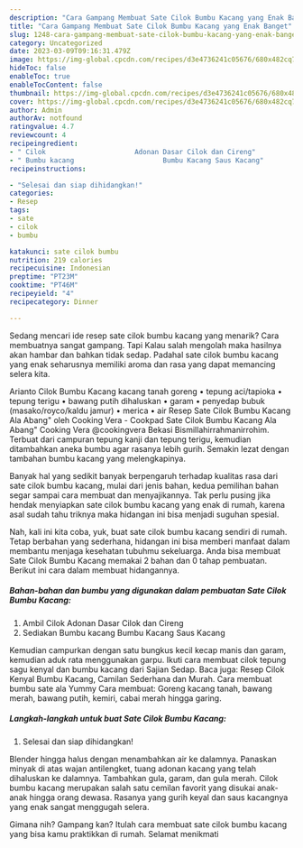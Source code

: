 ```yaml
---
description: "Cara Gampang Membuat Sate Cilok Bumbu Kacang yang Enak Banget"
title: "Cara Gampang Membuat Sate Cilok Bumbu Kacang yang Enak Banget"
slug: 1248-cara-gampang-membuat-sate-cilok-bumbu-kacang-yang-enak-banget
category: Uncategorized
date: 2023-03-09T09:16:31.479Z
image: https://img-global.cpcdn.com/recipes/d3e4736241c05676/680x482cq70/sate-cilok-bumbu-kacang-foto-resep-utama.jpg
hideToc: false
enableToc: true
enableTocContent: false
thumbnail: https://img-global.cpcdn.com/recipes/d3e4736241c05676/680x482cq70/sate-cilok-bumbu-kacang-foto-resep-utama.jpg
cover: https://img-global.cpcdn.com/recipes/d3e4736241c05676/680x482cq70/sate-cilok-bumbu-kacang-foto-resep-utama.jpg
author: Admin
authorAv: notfound
ratingvalue: 4.7
reviewcount: 4
recipeingredient:
- " Cilok                      Adonan Dasar Cilok dan Cireng"
- " Bumbu kacang                      Bumbu Kacang Saus Kacang"
recipeinstructions:

- "Selesai dan siap dihidangkan!"
categories:
- Resep
tags:
- sate
- cilok
- bumbu

katakunci: sate cilok bumbu 
nutrition: 219 calories
recipecuisine: Indonesian
preptime: "PT23M"
cooktime: "PT46M"
recipeyield: "4"
recipecategory: Dinner

---
```



Sedang mencari ide resep sate cilok bumbu kacang yang menarik? Cara membuatnya sangat gampang. Tapi Kalau salah mengolah maka hasilnya akan hambar dan bahkan tidak sedap. Padahal sate cilok bumbu kacang yang enak seharusnya memiliki aroma dan rasa yang dapat memancing selera kita.


Arianto Cilok Bumbu Kacang kacang tanah goreng • tepung aci/tapioka • tepung terigu • bawang putih dihaluskan • garam • penyedap bubuk (masako/royco/kaldu jamur) • merica • air Resep Sate Cilok Bumbu Kacang Ala Abang&#34; oleh Cooking Vera - Cookpad Sate Cilok Bumbu Kacang Ala Abang&#34; Cooking Vera @cookingvera Bekasi Bismillahirrahmanirrohim. Terbuat dari campuran tepung kanji dan tepung terigu, kemudian ditambahkan aneka bumbu agar rasanya lebih gurih. Semakin lezat dengan tambahan bumbu kacang yang melengkapinya.

Banyak hal yang sedikit banyak berpengaruh terhadap kualitas rasa dari sate cilok bumbu kacang, mulai dari jenis bahan, kedua pemilihan bahan segar sampai cara membuat dan menyajikannya. Tak perlu pusing jika hendak menyiapkan sate cilok bumbu kacang yang enak di rumah, karena asal sudah tahu triknya maka hidangan ini bisa menjadi suguhan spesial.


Nah, kali ini kita coba, yuk, buat sate cilok bumbu kacang sendiri di rumah. Tetap berbahan yang sederhana, hidangan ini bisa memberi manfaat dalam membantu menjaga kesehatan tubuhmu sekeluarga. Anda bisa membuat Sate Cilok Bumbu Kacang memakai 2 bahan dan 0 tahap pembuatan. Berikut ini cara dalam membuat hidangannya.

<!--inarticleads1-->

##### Bahan-bahan dan bumbu yang digunakan dalam pembuatan Sate Cilok Bumbu Kacang:

1. Ambil  Cilok                      Adonan Dasar Cilok dan Cireng
1. Sediakan  Bumbu kacang                      Bumbu Kacang Saus Kacang


Kemudian campurkan dengan satu bungkus kecil kecap manis dan garam, kemudian aduk rata menggunakan garpu. Ikuti cara membuat cilok tepung sagu kenyal dan bumbu kacang dari Sajian Sedap. Baca juga: Resep Cilok Kenyal Bumbu Kacang, Camilan Sederhana dan Murah. Cara membuat bumbu sate ala Yummy Cara membuat: Goreng kacang tanah, bawang merah, bawang putih, kemiri, cabai merah hingga garing. 

<!--inarticleads2-->

##### Langkah-langkah untuk buat Sate Cilok Bumbu Kacang:


1. Selesai dan siap dihidangkan!

Blender hingga halus dengan menambahkan air ke dalamnya. Panaskan minyak di atas wajan antilengket, tuang adonan kacang yang telah dihaluskan ke dalamnya. Tambahkan gula, garam, dan gula merah. Cilok bumbu kacang merupakan salah satu cemilan favorit yang disukai anak-anak hingga orang dewasa. Rasanya yang gurih keyal dan saus kacangnya yang enak sangat menggugah selera. 

Gimana nih? Gampang kan? Itulah cara membuat sate cilok bumbu kacang yang bisa kamu praktikkan di rumah. Selamat menikmati
